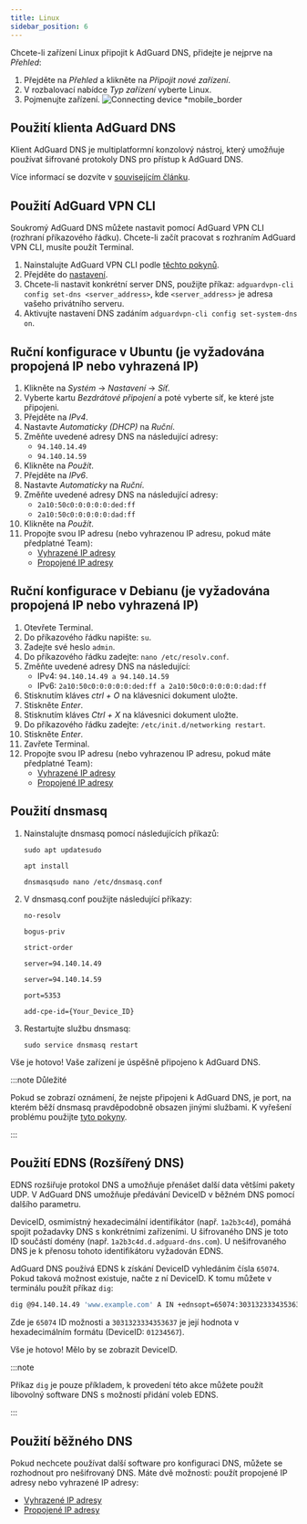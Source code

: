 ```yaml
---
title: Linux
sidebar_position: 6
---
```


Chcete-li zařízení Linux připojit k AdGuard DNS, přidejte je nejprve na _Přehled_:

1. Přejděte na _Přehled_ a klikněte na _Připojit nové zařízení_.
2. V rozbalovací nabídce _Typ zařízení_ vyberte Linux.
3. Pojmenujte zařízení.
   ![Connecting device \*mobile\_border](https://cdn.adtidy.org/content/kb/dns/private/new_dns/connect/choose_linux.png)

## Použití klienta AdGuard DNS

Klient AdGuard DNS je multiplatformní konzolový nástroj, který umožňuje používat šifrované protokoly DNS pro přístup k AdGuard DNS.

Více informací se dozvíte v [souvisejícím článku](/dns-client/overview/).

## Použití AdGuard VPN CLI

Soukromý AdGuard DNS můžete nastavit pomocí AdGuard VPN CLI (rozhraní příkazového řádku). Chcete-li začít pracovat s rozhraním AdGuard VPN CLI, musíte použít Terminal.

1. Nainstalujte AdGuard VPN CLI podle [těchto pokynů](https://adguard-vpn.com/kb/adguard-vpn-for-linux/installation/).
2. Přejděte do [nastavení](https://adguard-vpn.com/kb/adguard-vpn-for-linux/settings/).
3. Chcete-li nastavit konkrétní server DNS, použijte příkaz: `adguardvpn-cli config set-dns <server_address>`, kde `<server_address>` je adresa vašeho privátního serveru.
4. Aktivujte nastavení DNS zadáním `adguardvpn-cli config set-system-dns on`.

## Ruční konfigurace v Ubuntu (je vyžadována propojená IP nebo vyhrazená IP)

1. Klikněte na _Systém_ → _Nastavení_ → _Síť_.
2. Vyberte kartu _Bezdrátové připojení_ a poté vyberte síť, ke které jste připojeni.
3. Přejděte na _IPv4_.
4. Nastavte _Automaticky (DHCP)_ na _Ruční_.
5. Změňte uvedené adresy DNS na následující adresy:
   - `94.140.14.49`
   - `94.140.14.59`
6. Klikněte na _Použít_.
7. Přejděte na _IPv6_.
8. Nastavte _Automaticky_ na _Ruční_.
9. Změňte uvedené adresy DNS na následující adresy:
   - `2a10:50c0:0:0:0:0:ded:ff`
   - `2a10:50c0:0:0:0:0:dad:ff`
10. Klikněte na _Použít_.
11. Propojte svou IP adresu (nebo vyhrazenou IP adresu, pokud máte předplatné Team):
    - [Vyhrazené IP adresy](/private-dns/connect-devices/other-options/dedicated-ip.md)
    - [Propojené IP adresy](/private-dns/connect-devices/other-options/linked-ip.md)

## Ruční konfigurace v Debianu (je vyžadována propojená IP nebo vyhrazená IP)

1. Otevřete Terminal.
2. Do příkazového řádku napište: `su`.
3. Zadejte své heslo `admin`.
4. Do příkazového řádku zadejte: `nano /etc/resolv.conf`.
5. Změňte uvedené adresy DNS na následující:
   - IPv4: `94.140.14.49 a 94.140.14.59`
   - IPv6: `2a10:50c0:0:0:0:0:ded:ff a 2a10:50c0:0:0:0:0:dad:ff`
6. Stisknutím kláves _ctrl + O_ na klávesnici dokument uložte.
7. Stiskněte _Enter_.
8. Stisknutím kláves _Ctrl + X_ na klávesnici dokument uložte.
9. Do příkazového řádku zadejte: `/etc/init.d/networking restart`.
10. Stiskněte _Enter_.
11. Zavřete Terminal.
12. Propojte svou IP adresu (nebo vyhrazenou IP adresu, pokud máte předplatné Team):
    - [Vyhrazené IP adresy](/private-dns/connect-devices/other-options/dedicated-ip.md)
    - [Propojené IP adresy](/private-dns/connect-devices/other-options/linked-ip.md)

## Použití dnsmasq

1. Nainstalujte dnsmasq pomocí následujících příkazů:

   `sudo apt updatesudo`

   `apt install`

   `dnsmasqsudo nano /etc/dnsmasq.conf`

2. V dnsmasq.conf použijte následující příkazy:

   `no-resolv`

   `bogus-priv`

   `strict-order`

   `server=94.140.14.49`

   `server=94.140.14.59`

   `port=5353`

   `add-cpe-id={Your_Device_ID}`

3. Restartujte službu dnsmasq:

   `sudo service dnsmasq restart`

Vše je hotovo! Vaše zařízení je úspěšně připojeno k AdGuard DNS.

:::note Důležité

Pokud se zobrazí oznámení, že nejste připojeni k AdGuard DNS, je port, na kterém běží dnsmasq pravděpodobně obsazen jinými službami. K vyřešení problému použijte [tyto pokyny](https://github.com/AdguardTeam/AdGuardHome/wiki/FAQ#bindinuse).

:::

## Použití EDNS (Rozšířený DNS)

EDNS rozšiřuje protokol DNS a umožňuje přenášet další data většími pakety UDP. V AdGuard DNS umožňuje předávání DeviceID v běžném DNS pomocí dalšího parametru.

DeviceID, osmimístný hexadecimální identifikátor (např. `1a2b3c4d`), pomáhá spojit požadavky DNS s konkrétními zařízeními. U šifrovaného DNS je toto ID součástí domény (např. `1a2b3c4d.d.adguard-dns.com`). U nešifrovaného DNS je k přenosu tohoto identifikátoru vyžadován EDNS.

AdGuard DNS používá EDNS k získání DeviceID vyhledáním čísla `65074`. Pokud taková možnost existuje, načte z ní DeviceID. K tomu můžete v terminálu použít příkaz `dig`:

```sh
dig @94.140.14.49 'www.example.com' A IN +ednsopt=65074:3031323334353637
```

Zde je `65074` ID možnosti a `3031323334353637` je její hodnota v hexadecimálním formátu (DeviceID: `01234567`).

Vše je hotovo! Mělo by se zobrazit DeviceID.

:::note

Příkaz `dig` je pouze příkladem, k provedení této akce můžete použít libovolný software DNS s možností přidání voleb EDNS.

:::

## Použití běžného DNS

Pokud nechcete používat další software pro konfiguraci DNS, můžete se rozhodnout pro nešifrovaný DNS. Máte dvě možnosti: použít propojené IP adresy nebo vyhrazené IP adresy:

- [Vyhrazené IP adresy](/private-dns/connect-devices/other-options/dedicated-ip.md)
- [Propojené IP adresy](/private-dns/connect-devices/other-options/linked-ip.md)
